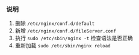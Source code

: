 ### 说明
1. 删除 `/etc/nginx/conf.d/default`  
2. 新增 `/etc/nginx/conf.d/fileServer.conf`  
3. 执行 `sudo /etc/sbin/nginx -t` 检查语法是否正确  
4. 重新加载 `sudo /etc/sbin/nginx reload`  
